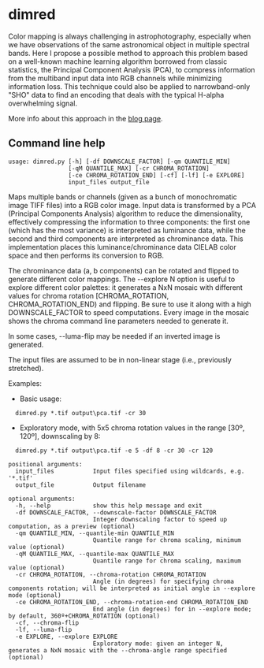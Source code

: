 # dimred

Color mapping is always challenging in astrophotography, especially when we have observations of the same astronomical object in multiple spectral bands. Here I propose a possible method to approach this problem based on a well-known machine learning algorithm borrowed from classic statistics, the Principal Component Analysis (PCA), to compress information from the multiband input data into RGB channels while minimizing information loss. This technique could also be applied to narrowband-only "SHO" data to find an encoding that deals with the typical H-alpha overwhelming signal. 

More info about this approach in the [blog page](https://expandingastro.blogspot.com/2021/12/multiband-mapping-for-astrophotography.html). 


## Command line help

```
usage: dimred.py [-h] [-df DOWNSCALE_FACTOR] [-qm QUANTILE_MIN]
                 [-qM QUANTILE_MAX] [-cr CHROMA_ROTATION]
                 [-ce CHROMA_ROTATION_END] [-cf] [-lf] [-e EXPLORE]
                 input_files output_file
```

Maps multiple bands or channels (given as a bunch of monochromatic image TIFF files) into a RGB color image. 
Input data is transformed by a PCA (Principal Components Analysis) algorithm to reduce the dimensionality, 
effectively compressing the information to three components: the first one (which has the most variance) is 
interpreted as luminance data, while the second and third components are interpreted as chrominance data. 
This implementation places this luminance/chrominance data CIELAB color space and then performs its 
conversion to RGB. 

The chrominance data (a, b components) can be rotated and flipped to generate different color mappings. 
The --explore N option is useful to explore different color palettes: it generates a NxN mosaic with different
values for chroma rotation [CHROMA_ROTATION, CHROMA_ROTATION_END) and flipping. Be sure to use it along with 
a high DOWNSCALE_FACTOR to speed computations. Every image in the mosaic shows the chroma command line 
parameters needed to generate it. 

In some cases, --luma-flip may be needed if an inverted image is generated.

The input files are assumed to be in non-linear stage (i.e., previously stretched).

Examples:
* Basic usage:
```
  dimred.py *.tif output\pca.tif -cr 30 
```  

* Exploratory mode, with 5x5 chroma rotation values in the range [30º, 120º], downscaling by 8: 
```
  dimred.py *.tif output\pca.tif -e 5 -df 8 -cr 30 -cr 120
```

```
positional arguments:
  input_files           Input files specified using wildcards, e.g. '*.tif'
  output_file           Output filename

optional arguments:
  -h, --help            show this help message and exit
  -df DOWNSCALE_FACTOR, --downscale-factor DOWNSCALE_FACTOR
                        Integer downscaling factor to speed up computation, as a preview (optional)
  -qm QUANTILE_MIN, --quantile-min QUANTILE_MIN
                        Quantile range for chroma scaling, minimum value (optional)
  -qM QUANTILE_MAX, --quantile-max QUANTILE_MAX
                        Quantile range for chroma scaling, maximum value (optional)
  -cr CHROMA_ROTATION, --chroma-rotation CHROMA_ROTATION
                        Angle (in degrees) for specifying chroma components rotation; will be interpreted as initial angle in --explore mode (optional)
  -ce CHROMA_ROTATION_END, --chroma-rotation-end CHROMA_ROTATION_END
                        End angle (in degrees) for in --explore mode; by default, 360º+CHROMA_ROTATION (optional)
  -cf, --chroma-flip
  -lf, --luma-flip
  -e EXPLORE, --explore EXPLORE
                        Exploratory mode: given an integer N, generates a NxN mosaic with the --chroma-angle range specified (optional)
```